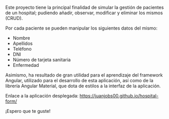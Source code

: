 Este proyecto tiene la principal finalidad de simular la gestión de pacientes de un hospital; pudiendo añadir, observar, modificar y eliminar los mismos (CRUD).  

Por cada paciente se pueden manipular los siguientes datos del mismo:
- Nombre
- Apellidos
- Teléfono
- DNI
- Número de tarjeta sanitaria
- Enfermedad

Asimismo, ha resultado de gran utilidad para el aprendizaje del framework Angular, utilizado para el desarrollo de esta aplicación, así como de la librería Angular Material, que dota de estilos a la interfaz de la aplicación.

Enlace a la aplicación desplegada: https://juanjobs00.github.io/hospital-form/

¡Espero que te guste!
